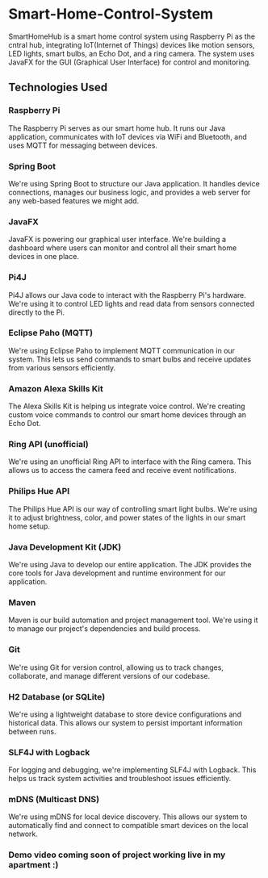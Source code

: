 # Smart-Home-Control-System

SmartHomeHub is a smart home control system using Raspberry Pi as the cntral hub, integrating IoT(Internet of Things) devices like motion sensors, LED lights, smart bulbs, an Echo Dot, and a ring camera. The system uses JavaFX for the GUI (Graphical User Interface) for control and monitoring.

## Technologies Used

### Raspberry Pi
The Raspberry Pi serves as our smart home hub. It runs our Java application, communicates with IoT devices via WiFi and Bluetooth, and uses MQTT for messaging between devices.

### Spring Boot
We're using Spring Boot to structure our Java application. It handles device connections, manages our business logic, and provides a web server for any web-based features we might add.

### JavaFX
JavaFX is powering our graphical user interface. We're building a dashboard where users can monitor and control all their smart home devices in one place.

### Pi4J
Pi4J allows our Java code to interact with the Raspberry Pi's hardware. We're using it to control LED lights and read data from sensors connected directly to the Pi.

### Eclipse Paho (MQTT)
We're using Eclipse Paho to implement MQTT communication in our system. This lets us send commands to smart bulbs and receive updates from various sensors efficiently.

### Amazon Alexa Skills Kit
The Alexa Skills Kit is helping us integrate voice control. We're creating custom voice commands to control our smart home devices through an Echo Dot.

### Ring API (unofficial)
We're using an unofficial Ring API to interface with the Ring camera. This allows us to access the camera feed and receive event notifications.

### Philips Hue API
The Philips Hue API is our way of controlling smart light bulbs. We're using it to adjust brightness, color, and power states of the lights in our smart home setup.

### Java Development Kit (JDK)
We're using Java to develop our entire application. The JDK provides the core tools for Java development and runtime environment for our application.

### Maven
Maven is our build automation and project management tool. We're using it to manage our project's dependencies and build process.

### Git
We're using Git for version control, allowing us to track changes, collaborate, and manage different versions of our codebase.

### H2 Database (or SQLite)
We're using a lightweight database to store device configurations and historical data. This allows our system to persist important information between runs.

### SLF4J with Logback
For logging and debugging, we're implementing SLF4J with Logback. This helps us track system activities and troubleshoot issues efficiently.

### mDNS (Multicast DNS)
We're using mDNS for local device discovery. This allows our system to automatically find and connect to compatible smart devices on the local network.


### Demo video coming soon of project working live in my apartment :) ###

